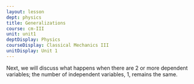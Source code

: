 ```yaml
---
layout: lesson
dept: physics
title: Generalizations
course: cm-III
unit: unit1
deptDisplay: Physics
courseDisplay: Classical Mechanics III
unitDisplay: Unit 1
---
```


Next, we will discuss what happens when there are 2 or more dependent variables; the number of independent variables, 1, remains the same.
